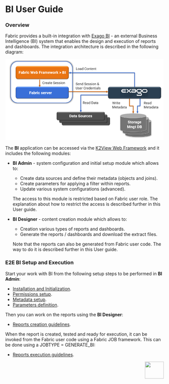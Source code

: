 # BI User Guide 

### Overview

Fabric provides a built-in integration with [Exago BI](https://support.exagoinc.com/hc/en-us) - an external Business Intelligence (BI) system that enables the design and execution of reports and dashboards. The integration architecture is described in the following diagram:

![arc](images/bi_integration_architecture.PNG)

The **BI** application can be accessed via the [K2View Web Framework](https://support.k2view.com/Academy_6.5/articles/30_web_framework/01_web_framework_overview.html) and it includes the following modules:

* **BI Admin** - system configuration and initial setup module which allows to: 

  - Create data sources and define their metadata (objects and joins).
  - Create parameters for applying a filter within reports.
  - Update various system configurations (advanced).

  The access to this module is restricted based on Fabric user role. The explanation about how to restrict the access is described further in this User guide.

* **BI Designer** - content creation module which allows to:

  * Creation various types of reports and dashboards. 
  * Generate the reports / dashboards and download the extract files.

  Note that the reports can also be generated from Fabric user code. The way to do it is described further in this User guide.

### E2E BI Setup and Execution

Start your work with BI from the following setup steps to be performed in **BI Admin**:

* [Installation and Initialization](01_Installation.md).
* [Permissions setup](02_Permissions_Setup.md).
* [Metadata setup](03_Metadata_Setup).
* [Parameters definition](04_parameters.md).

Then you can work on the reports using the **BI Designer**:

* [Reports creation guidelines](05_report_creation_guidelines.md).

When the report is created, tested and ready for execution, it can be invoked from the Fabric user code using a Fabric JOB framework. This can be done using a JOBTYPE = GENERATE_BI:

* [Reports execution guidelines](06_report_execution_guidelines.md). 



[<img align="right" width="60" height="54" src="/articles/images/Next.png">](01_Installation.md) 
